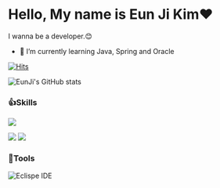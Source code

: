 # Hello, My name is Eun Ji Kim❤️
I wanna be a developer.😊

- 🌱 I’m currently learning Java, Spring and Oracle

[![Hits](https://hits.seeyoufarm.com/api/count/incr/badge.svg?url=https%3A%2F%2Fgithub.com%2Fashakyu%2Fhit-counter&count_bg=%23DBCBFF&title_bg=%23645454&icon=&icon_color=%23E7E7E7&title=hits&edge_flat=false)](https://hits.seeyoufarm.com)

![EunJi's GitHub stats](https://github-readme-stats.vercel.app/api?username=ashakyu&show_icons=true&theme=dracula)



### 👍Skills                          
<img src="http://img.shields.io/badge/Java-007396.svg??style=for-the-badge&logo=JAVA&logoColor=white"/></a>


<img src="http://img.shields.io/badge/Oracle-F80000.svg?style=for-the-badge&logo=Oracle&logoColor=white"/></a>
<img src="http://img.shields.io/badge/Spring-6DB33F.svg?style=for-the-badge&logo=SPRING&logoColor=white"/></a>
         
         
         
### 🐾Tools    

![Eclispe IDE](https://img.shields.io/badge/Eclipse%20IDE-2C2255.svg?style=for-the-badge&logo=Eclipse%20IDE&logoColore=white)





<!--
- 🔭 I’m currently working on ...

- 🌱 I’m currently learning ...
- 👯 I’m looking to collaborate on ...
- 🤔 I’m looking for help with ...
- 💬 Ask me about ...
- 📫 How to reach me: ...
- 😄 Pronouns: ...
- ⚡ Fun fact: ...
-->

